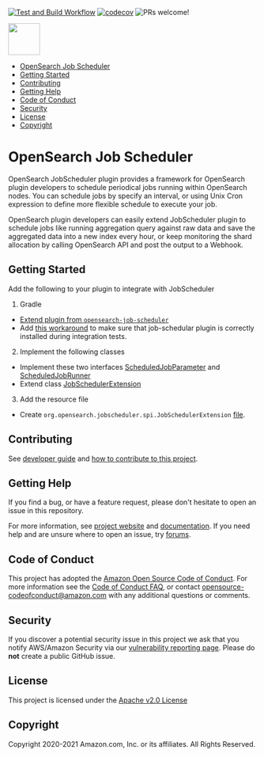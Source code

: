 [![Test and Build Workflow](https://github.com/opensearch-project/job-scheduler/workflows/Build%20and%20Test/badge.svg)](https://github.com/opensearch-project/job-scheduler/actions)
[![codecov](https://codecov.io/gh/opensearch-project/job-scheduler/branch/main/graph/badge.svg)](https://codecov.io/gh/opensearch-project/job-scheduler)
![PRs welcome!](https://img.shields.io/badge/PRs-welcome!-success)

<img src="https://opensearch.org/assets/brand/SVG/Logo/opensearch_logo_default.svg" height="64px"/>

- [OpenSearch Job Scheduler](#opensearch-job-scheduler)
- [Getting Started](#getting-started)
- [Contributing](#contributing)
- [Getting Help](#getting-help)
- [Code of Conduct](#code-of-conduct)
- [Security](#security)
- [License](#license)
- [Copyright](#copyright)

# OpenSearch Job Scheduler

OpenSearch JobScheduler plugin provides a framework for OpenSearch plugin
developers to schedule periodical jobs running within OpenSearch nodes. You can schedule jobs
by specify an interval, or using Unix Cron expression to define more flexible schedule to execute
your job.

OpenSearch plugin developers can easily extend JobScheduler plugin to schedule jobs like running
aggregation query against raw data and save the aggregated data into a new index every hour, or keep
monitoring the shard allocation by calling OpenSearch API and post the output to a Webhook.

## Getting Started
Add the following to your plugin to integrate with JobScheduler
1. Gradle 
* [Extend plugin from `opensearch-job-scheduler`](https://github.com/opensearch-project/job-scheduler/blob/main/sample-extension-plugin/build.gradle#L36)
* Add [this workaround](https://github.com/opensearch-project/job-scheduler/blob/main/sample-extension-plugin/build.gradle#L36) to make sure that job-schedular plugin is correctly installed during integration tests.

2. Implement the following classes
* Implement these two interfaces [ScheduledJobParameter](https://github.com/opensearch-project/job-scheduler/blob/main/sample-extension-plugin/src/main/java/org/opensearch/jobscheduler/sampleextension/SampleJobParameter.java#L37) and [ScheduledJobRunner](https://github.com/opensearch-project/job-scheduler/blob/main/sample-extension-plugin/src/main/java/org/opensearch/jobscheduler/sampleextension/SampleJobRunner.java#L43)  
* Extend class [JobSchedulerExtension](https://github.com/opensearch-project/job-scheduler/blob/main/sample-extension-plugin/src/main/java/org/opensearch/jobscheduler/sampleextension/SampleExtensionPlugin.java#L12)

3. Add the resource file
* Create `org.opensearch.jobscheduler.spi.JobSchedulerExtension` [file](https://github.com/opensearch-project/job-scheduler/blob/main/sample-extension-plugin/src/main/resources/META-INF/services/org.opensearch.jobscheduler.spi.JobSchedulerExtension#L1). 

## Contributing

See [developer guide](DEVELOPER_GUIDE.md) and [how to contribute to this project](CONTRIBUTING.md).

## Getting Help

If you find a bug, or have a feature request, please don't hesitate to open an issue in this repository.

For more information, see [project website](https://opensearch.org/) and [documentation](https://opensearch.org/docs/). If you need help and are unsure where to open an issue, try [forums](https://discuss.opendistrocommunity.dev/).

## Code of Conduct

This project has adopted the [Amazon Open Source Code of Conduct](CODE_OF_CONDUCT.md). For more information see the [Code of Conduct FAQ](https://aws.github.io/code-of-conduct-faq), or contact [opensource-codeofconduct@amazon.com](mailto:opensource-codeofconduct@amazon.com) with any additional questions or comments.

## Security

If you discover a potential security issue in this project we ask that you notify AWS/Amazon Security via our [vulnerability reporting page](http://aws.amazon.com/security/vulnerability-reporting/). Please do **not** create a public GitHub issue.

## License

This project is licensed under the [Apache v2.0 License](./LICENSE)

## Copyright

Copyright 2020-2021 Amazon.com, Inc. or its affiliates. All Rights Reserved.